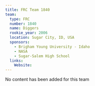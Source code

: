 ```yaml
---
title: FRC Team 1840
team:
  type: FRC
  number: 1840
  name: Diggers
  rookie_year: 2006
  location: Sugar City, ID, USA
  sponsors:
    - Brigham Young University - Idaho
    - NASA
    - Sugar-Salem High School
  links:
    Website: 
---
```

No content has been added for this team